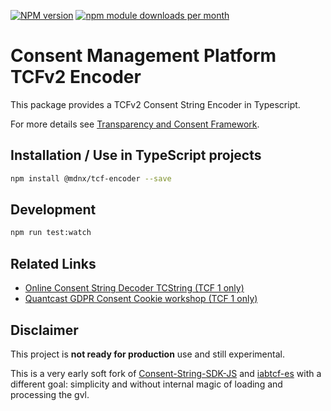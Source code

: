 [![NPM version](https://img.shields.io/npm/v/@mdnx/tcf-encoder.svg?style=flat-square)](https://www.npmjs.com/package/@mdnx/tcf-encoder)
[![npm module downloads per month](http://img.shields.io/npm/dm/@mdnx/tcf-encoder.svg?style=flat)](https://www.npmjs.org/package/@mdnx/tcf-encoder)

# Consent Management Platform TCFv2 Encoder

This package provides a TCFv2 Consent String Encoder in Typescript.

For more details see [Transparency and Consent Framework](https://github.com/InteractiveAdvertisingBureau/GDPR-Transparency-and-Consent-Framework).

## Installation / Use in TypeScript projects

```bash
npm install @mdnx/tcf-encoder --save
```

## Development

```bash
npm run test:watch
```

## Related Links

- [Online Consent String Decoder TCString (TCF 1 only)](https://www.decodeconsentstring.com/v1.0/)
- [Quantcast GDPR Consent Cookie workshop (TCF 1 only)](http://gdpr-demo.labs.quantcast.com/user-examples/cookie-workshop.html)

## Disclaimer

This project is **not ready for production** use and still experimental.

This is a very early soft fork of
[Consent-String-SDK-JS](https://github.com/InteractiveAdvertisingBureau/Consent-String-SDK-JS) and
[iabtcf-es](https://github.com/InteractiveAdvertisingBureau/iabtcf-es)
with a different goal: simplicity and without internal magic of loading and processing the gvl.
